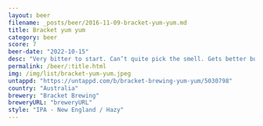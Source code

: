 ```yaml
---
layout: beer
filename: _posts/beer/2016-11-09-bracket-yum-yum.md
title: Bracket yum yum
category: beer
score: 7
beer-date: "2022-10-15"
desc: "Very bitter to start. Can’t quite pick the smell. Gets better but not as good as their other beers"
permalink: /beer/:title.html
img: /img/list/bracket-yum-yum.jpeg
untappd: "https://untappd.com/b/bracket-brewing-yum-yum/5030798"
country: "Australia"
brewery: "Bracket Brewing"
breweryURL: "breweryURL"
style: "IPA - New England / Hazy"
---
```

